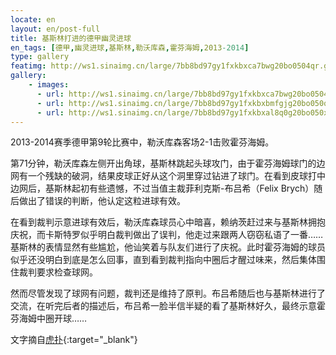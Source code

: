 ```yaml
---
locate: en
layout: en/post-full
title: 基斯林打进的德甲幽灵进球
en_tags: [德甲,幽灵进球,基斯林,勒沃库森,霍芬海姆,2013-2014]
type: gallery
featimg: http://ws1.sinaimg.cn/large/7bb8bd97gy1fxkbxca7bwg20bo0504qr.gif
gallery:
    - images:
      - url: http://ws1.sinaimg.cn/large/7bb8bd97gy1fxkbxca7bwg20bo0504qr.gif
      - url: http://ws1.sinaimg.cn/large/7bb8bd97gy1fxkbxbmfgjg20bo050qv6.gif
      - url: http://ws1.sinaimg.cn/large/7bb8bd97gy1fxkbxal8q0g20bo050x6q.gif
---
```


2013-2014赛季德甲第9轮比赛中，勒沃库森客场2-1击败霍芬海姆。

第71分钟，勒沃库森左侧开出角球，基斯林跳起头球攻门，由于霍芬海姆球门的边网有一个残缺的破洞，结果皮球正好从这个洞里穿过钻进了球门。在看到皮球打中边网后，基斯林起初有些遗憾，不过当值主裁菲利克斯-布吕希（Felix Brych）随后做出了错误的判断，他认定这粒进球有效。

在看到裁判示意进球有效后，勒沃库森球员心中暗喜，赖纳茨赶过来与基斯林拥抱庆祝，而卡斯特罗似乎明白裁判做出了误判，他走过来跟两人窃窃私语了一番……基斯林的表情显然有些尴尬，他讪笑着与队友们进行了庆祝。此时霍芬海姆的球员似乎还没明白到底是怎么回事，直到看到裁判指向中圈后才醒过味来，然后集体围住裁判要求检查球网。

然而尽管发现了球网有问题，裁判还是维持了原判。布吕希随后也与基斯林进行了交流，在听完后者的描述后，布吕希一脸半信半疑的看了基斯林好久，最终示意霍芬海姆中圈开球……

文字摘自[虎扑](http://voice.hupu.com/soccer/1531697.html){:target="_blank"}